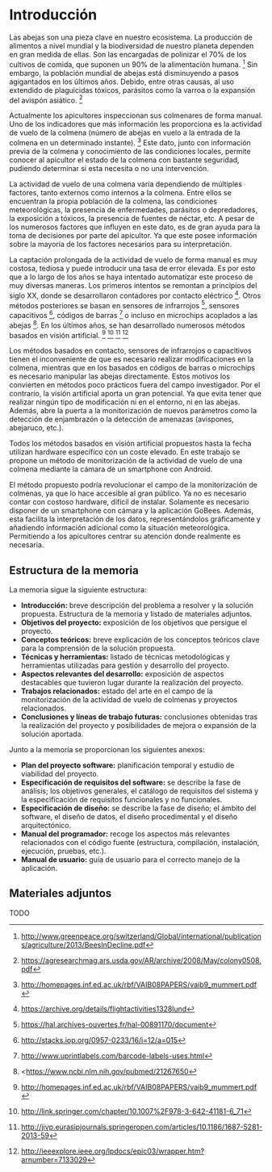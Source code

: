Introducción
============

Las abejas son una pieza clave en nuestro ecosistema. La producción de alimentos a nivel mundial y la biodiversidad de nuestro planeta dependen en gran medida de ellas. Son las encargadas de polinizar el 70% de los cultivos de comida, que suponen un 90% de la alimentación humana. [^art:bees_decline] Sin embargo, la población mundial de abejas está disminuyendo a pasos agigantados en los últimos años. Debido, entre otras causas, al uso extendido de plaguicidas tóxicos, parásitos como la varroa o la expansión del avispón asiático. [^art:ccd]

Actualmente los apicultores inspeccionan sus colmenares de forma manual. Uno de los indicadores que más información les proporciona es la actividad de vuelo de la colmena (número de abejas en vuelo a la entrada de la colmena en un determinado instante). [^art:campbell2008] Este dato, junto con información previa de la colmena y conocimiento de las condiciones locales, permite conocer al apicultor el estado de la colmena con bastante seguridad, pudiendo determinar si esta necesita o no una intervención.

La actividad de vuelo de una colmena varía dependiendo de múltiples factores, tanto externos como internos a la colmena. Entre ellos se encuentran la propia población de la colmena, las condiciones meteorológicas, la presencia de enfermedades, parásitos o depredadores, la exposición a tóxicos, la presencia de fuentes de néctar, etc. A pesar de los numerosos factores que influyen en este dato, es de gran ayuda para la toma de decisiones por parte del apicultor. Ya que este posee información sobre la mayoría de los factores necesarios para su interpretación.

La captación prolongada de la actividad de vuelo de forma manual es muy costosa, tediosa y puede introducir una tasa de error elevada. Es por esto que a lo largo de los años se haya intentado automatizar este proceso de muy diversas maneras. Los primeros intentos se remontan a principios del siglo XX, donde se desarrollaron contadores por contacto eléctrico  [^art:lundie1925]. Otros métodos posteriores se basan en sensores de infrarrojos [^art:struye1994], sensores capacitivos [^art:campbell2005], códigos de barras [^beebarcode] o incluso en microchips acoplados a las abejas [^art:decourtye_honeybee_2011]. En los últimos años, se han desarrollado numerosos métodos basados en visión artificial. [^art:campbell2008] [^art:chiron2013a] [^art:chiron2013] [^art:tashakkori2015]

Los métodos basados en contacto, sensores de infrarrojos o capacitivos tienen el inconveniente de que es necesario realizar modificaciones en la colmena, mientras que en los basados en códigos de barras o microchips es necesario manipular las abejas directamente. Estos motivos los convierten en métodos poco prácticos fuera del campo investigador. Por el contrario, la visión artificial aporta un gran potencial. Ya que evita tener que realizar ningún tipo de modificación ni en el entorno, ni en las abejas. Además, abre la puerta a la monitorización de nuevos parámetros como la detección de enjambrazón o la detección de amenazas (avispones, abejaruco, etc.).

Todos los métodos basados en visión artificial propuestos hasta la fecha utilizan hardware específico con un coste elevado. En este trabajo se propone un método de monitorización de la actividad de vuelo de una colmena mediante la cámara de un smartphone con Android.

El método propuesto podría revolucionar el campo de la monitorización de colmenas, ya que lo hace accesible al gran público. Ya no es necesario contar con costoso hardware, difícil de instalar. Solamente es necesario disponer de un smartphone con cámara y la aplicación GoBees. Además, esta facilita la interpretación de los datos, representándolos gráficamente y añadiendo información adicional como la situación meteorológica. Permitiendo a los apicultores centrar su atención donde realmente es necesaria.

Estructura de la memoria
------------------------

La memoria sigue la siguiente estructura:

- **Introducción:** breve descripción del problema a resolver y la solución propuesta. Estructura de la memoria y listado de materiales adjuntos.
- **Objetivos del proyecto:** exposición de los objetivos que persigue el proyecto.
- **Conceptos teóricos:** breve explicación de los conceptos teóricos clave para la comprensión de la solución propuesta.
- **Técnicas y herramientas:** listado de técnicas metodológicas y herramientas utilizadas para gestión y desarrollo del proyecto.
- **Aspectos relevantes del desarrollo:** exposición de aspectos destacables que tuvieron lugar durante la realización del proyecto.
- **Trabajos relacionados:** estado del arte en el campo de la monitorización de la actividad de vuelo de colmenas y proyectos relacionados.
- **Conclusiones y líneas de trabajo futuras:** conclusiones obtenidas tras la realización del proyecto y posibilidades de mejora o expansión de la solución aportada.

Junto a la memoria se proporcionan los siguientes anexos:

- **Plan del proyecto software:** planificación temporal y estudio de viabilidad del proyecto.
- **Especificación de requisitos del software:** se describe la fase de análisis; los objetivos generales, el catálogo de requisitos del sistema y la especificación de requisitos funcionales y no funcionales.
- **Especificación de diseño:** se describe la fase de diseño; el ámbito del software, el diseño de datos, el diseño procedimental y el diseño arquitectónico.
- **Manual del programador:** recoge los aspectos más relevantes relacionados con el código fuente (estructura, compilación, instalación, ejecución, pruebas, etc.).
- **Manual de usuario:** guía de usuario para el correcto manejo de la aplicación.

Materiales adjuntos
-------------------

TODO

<!--- References -->

[^art:bees_decline]: http://www.greenpeace.org/switzerland/Global/international/publications/agriculture/2013/BeesInDecline.pdf
[^art:ccd]: https://agresearchmag.ars.usda.gov/AR/archive/2008/May/colony0508.pdf
[^art:campbell2008]: http://homepages.inf.ed.ac.uk/rbf/VAIB08PAPERS/vaib9_mummert.pdf
[^art:lundie1925]: https://archive.org/details/flightactivities1328lund
[^art:struye1994]: https://hal.archives-ouvertes.fr/hal-00891170/document
[^art:campbell2005]: http://stacks.iop.org/0957-0233/16/i=12/a=015
[^beebarcode]: http://www.uprintlabels.com/barcode-labels-uses.html
[^art:decourtye_honeybee_2011]: <https://www.ncbi.nlm.nih.gov/pubmed/21267650
[^art:chiron2013a]: http://link.springer.com/chapter/10.1007%2F978-3-642-41181-6_71
[^art:chiron2013]: http://jivp.eurasipjournals.springeropen.com/articles/10.1186/1687-5281-2013-59
[^art:tashakkori2015]: http://ieeexplore.ieee.org/lpdocs/epic03/wrapper.htm?arnumber=7133029
